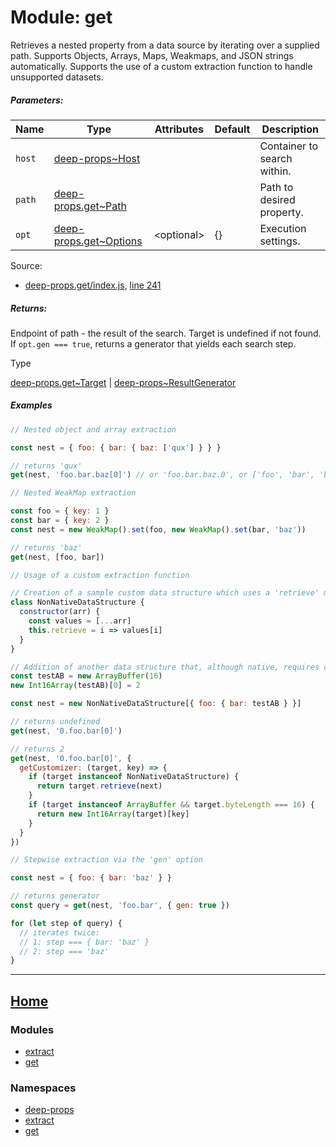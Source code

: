 Module: get
===========

Retrieves a nested property from a data source by iterating over a supplied path. Supports Objects, Arrays, Maps, Weakmaps, and JSON strings automatically. Supports the use of a custom extraction function to handle unsupported datasets.

##### Parameters:

| Name | Type | Attributes | Default | Description |
| --- | --- | --- | --- | --- |
| `host` | [deep-props~Host](https://github.com/jpcx/deep-props/blob/develop/docs/global.md#~Host) |  |  | Container to search within. |
| `path` | [deep-props.get~Path](https://github.com/jpcx/deep-props.get/blob/develop/docs/global.md#~Path) |  |  | Path to desired property. |
| `opt` | [deep-props.get~Options](https://github.com/jpcx/deep-props.get/blob/develop/docs/global.md#~Options) | \<optional> | {} | Execution settings. |

Source:

*   [deep-props.get/index.js](https://github.com/jpcx/deep-props.get/blob/develop/index.js), [line 241](https://github.com/jpcx/deep-props.get/blob/develop/index.js#L241)

##### Returns:

Endpoint of path - the result of the search. Target is undefined if not found. If `opt.gen === true`, returns a generator that yields each search step.

Type

[deep-props.get~Target](https://github.com/jpcx/deep-props.get/blob/develop/docs/global.md#~Target) | [deep-props~ResultGenerator](https://github.com/jpcx/deep-props/blob/develop/docs/global.md#~ResultGenerator)

##### Examples

```js
// Nested object and array extraction

const nest = { foo: { bar: { baz: ['qux'] } } }

// returns 'qux'
get(nest, 'foo.bar.baz[0]') // or 'foo.bar.baz.0', or ['foo', 'bar', 'baz', 0]
```

```js
// Nested WeakMap extraction

const foo = { key: 1 }
const bar = { key: 2 }
const nest = new WeakMap().set(foo, new WeakMap().set(bar, 'baz'))

// returns 'baz'
get(nest, [foo, bar])
```

```js
// Usage of a custom extraction function

// Creation of a sample custom data structure which uses a 'retrieve' method for data access.
class NonNativeDataStructure {
  constructor(arr) {
    const values = [...arr]
    this.retrieve = i => values[i]
  }
}

// Addition of another data structure that, although native, requires custom extraction instructions
const testAB = new ArrayBuffer(16)
new Int16Array(testAB)[0] = 2

const nest = new NonNativeDataStructure[{ foo: { bar: testAB } }]

// returns undefined
get(nest, '0.foo.bar[0]')

// returns 2
get(nest, '0.foo.bar[0]', {
  getCustomizer: (target, key) => {
    if (target instanceof NonNativeDataStructure) {
      return target.retrieve(next)
    }
    if (target instanceof ArrayBuffer && target.byteLength === 16) {
      return new Int16Array(target)[key]
    }
  }
})
```

```js
// Stepwise extraction via the 'gen' option

const nest = { foo: { bar: 'baz' } }

// returns generator
const query = get(nest, 'foo.bar', { gen: true })

for (let step of query) {
  // iterates twice:
  // 1: step === { bar: 'baz' }
  // 2: step === 'baz'
}
```

<hr>

## [Home](https://github.com/jpcx/deep-props.get/blob/develop/README.md)

### Modules

*   [extract](https://github.com/jpcx/deep-props.extract/blob/develop/docs/API.md)
*   [get](https://github.com/jpcx/deep-props.get/blob/develop/docs/API.md)

### Namespaces

*   [deep-props](https://github.com/jpcx/deep-props/blob/develop/docs/global.md)
*   [extract](https://github.com/jpcx/deep-props.extract/blob/develop/docs/global.md)
*   [get](https://github.com/jpcx/deep-props.get/blob/develop/docs/global.md)
